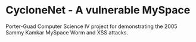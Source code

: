 # CycloneNet - A vulnerable MySpace
Porter-Guad Computer Science IV project for demonstrating the 2005 Sammy Kamkar MySpace Worm and XSS attacks.
